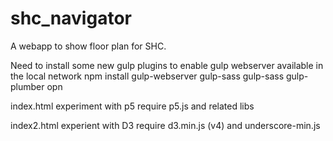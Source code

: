 # shc_navigator

A webapp to show floor plan for SHC.

Need to install some new gulp plugins to enable gulp webserver available in the local network
npm install gulp-webserver gulp-sass gulp-sass gulp-plumber opn

index.html
	experiment with p5
		require p5.js and related libs
	
index2.html
	experient with D3
		require d3.min.js (v4) and underscore-min.js